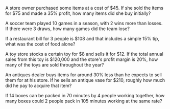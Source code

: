 A store owner purchased some items at a cost of $45. If she sold the items for $75 and made a 35% profit, how many items did she buy initially?

A soccer team played 10 games in a season, with 2 wins more than losses. If there were 3 draws, how many games did the team lose?

If a restaurant bill for 3 people is $108 and that includes a simple 15% tip, what was the cost of food alone?

A toy store stocks a certain toy for $8 and sells it for $12. If the total annual sales from this toy is $120,000 and the store's profit margin is 20%, how many of the toys are sold throughout the year?

An antiques dealer buys items for around 30% less than he expects to sell them for at his store. If he sells an antique vase for $210, roughly how much did he pay to acquire that item?

If 14 boxes can be packed in 70 minutes by 4 people working together, how many boxes could 2 people pack in 105 minutes working at the same rate?
